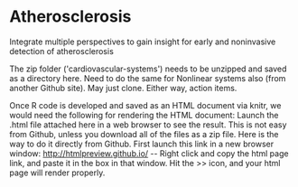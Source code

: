 # Atherosclerosis
Integrate multiple perspectives to gain insight for early and noninvasive detection of atherosclerosis

The zip folder ('cardiovascular-systems') needs to be unzipped and saved as a directory here.  Need to do the same for Nonlinear systems also (from another Github site). May just clone. Either way, action items. 

Once R code is developed and saved as an HTML document via knitr, we would need the following for rendering the HTML document:  Launch the .html file attached here in a web browser to see the result. This is not easy from Github, unless you download all of the files as a zip file. Here is the way to do it directly from Github. First launch this link in a new browser window: http://htmlpreview.github.io/ -- Right click and copy the html page link, and paste it in the box in that window. Hit the >> icon, and your html page will render properly.
